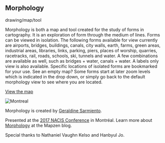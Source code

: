 ## Morphology

drawing/map/tool

Morphology is both a map and tool created for the study of forms in cartography. It is an exploration of form through the medium of lines. Forms can be viewed in isolation. The following forms available for view currently are airports, bridges, buildings, canals, city walls, earth, farms, green areas, industrial areas, libraries, links, parking, piers, places of worship, quarries, racetracks, rail, roads, schools, ski, tunnels and water. A few combinations are available as well, such as bridges + water, canals + water. A labels only view is also available. Specific locations of isolated forms are bookmarked for your use. See an empty map? Some forms start at later zoom levels which is indicated in the drop down, or simply go back to the default morphology view to see where you are located.

[View the map](https://sensescape.github.io/morphology/#lat=45.5056&lng=-73.5734&z=11)

![Montreal](https://raw.githubusercontent.com/sensescape/morphology/master/images/montreal.png)

Morphology is created by [Geraldine Sarmiento](https://twitter.com/sensescape).

Presented at the [2017 NACIS Conference](http://nacis.org/) in Montréal. Learn more about [Morphology](https://mapzen.com/blog/morphology/) at the Mapzen blog.

Special thanks to Nathaniel Vaughn Kelso and Hanbyul Jo.
